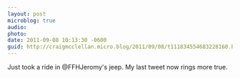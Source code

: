 ```yaml
---
layout: post
microblog: true
audio: 
photo: 
date: 2011-09-08 10:13:30 -0600
guid: http://craigmcclellan.micro.blog/2011/09/08/t111834554683228160.html
---
```

Just took a ride in @FFHJeromy's jeep. My last tweet now rings more true.
